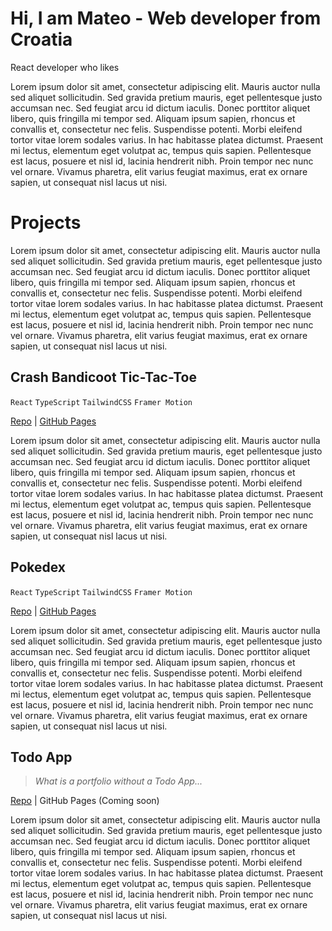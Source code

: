 # Hi, I am Mateo - Web developer from Croatia
React developer who likes 

Lorem ipsum dolor sit amet, consectetur adipiscing elit. Mauris auctor nulla sed aliquet sollicitudin. Sed gravida pretium mauris, eget pellentesque justo accumsan nec. Sed feugiat arcu id dictum iaculis. Donec porttitor aliquet libero, quis fringilla mi tempor sed. Aliquam ipsum sapien, rhoncus et convallis et, consectetur nec felis. Suspendisse potenti. Morbi eleifend tortor vitae lorem sodales varius. In hac habitasse platea dictumst. Praesent mi lectus, elementum eget volutpat ac, tempus quis sapien. Pellentesque est lacus, posuere et nisl id, lacinia hendrerit nibh. Proin tempor nec nunc vel ornare. Vivamus pharetra, elit varius feugiat maximus, erat ex ornare sapien, ut consequat nisl lacus ut nisi.

# Projects
Lorem ipsum dolor sit amet, consectetur adipiscing elit. Mauris auctor nulla sed aliquet sollicitudin. Sed gravida pretium mauris, eget pellentesque justo accumsan nec. Sed feugiat arcu id dictum iaculis. Donec porttitor aliquet libero, quis fringilla mi tempor sed. Aliquam ipsum sapien, rhoncus et convallis et, consectetur nec felis. Suspendisse potenti. Morbi eleifend tortor vitae lorem sodales varius. In hac habitasse platea dictumst. Praesent mi lectus, elementum eget volutpat ac, tempus quis sapien. Pellentesque est lacus, posuere et nisl id, lacinia hendrerit nibh. Proin tempor nec nunc vel ornare. Vivamus pharetra, elit varius feugiat maximus, erat ex ornare sapien, ut consequat nisl lacus ut nisi.

## Crash Bandicoot Tic-Tac-Toe 

`React` `TypeScript` `TailwindCSS` `Framer Motion`

[Repo](https://github.com/LitovicMateo/tictactoe) | [GitHub Pages](https://litovicmateo.github.io/tictactoe/)

Lorem ipsum dolor sit amet, consectetur adipiscing elit. Mauris auctor nulla sed aliquet sollicitudin. Sed gravida pretium mauris, eget pellentesque justo accumsan nec. Sed feugiat arcu id dictum iaculis. Donec porttitor aliquet libero, quis fringilla mi tempor sed. Aliquam ipsum sapien, rhoncus et convallis et, consectetur nec felis. Suspendisse potenti. Morbi eleifend tortor vitae lorem sodales varius. In hac habitasse platea dictumst. Praesent mi lectus, elementum eget volutpat ac, tempus quis sapien. Pellentesque est lacus, posuere et nisl id, lacinia hendrerit nibh. Proin tempor nec nunc vel ornare. Vivamus pharetra, elit varius feugiat maximus, erat ex ornare sapien, ut consequat nisl lacus ut nisi.


## Pokedex

`React` `TypeScript` `TailwindCSS` `Framer Motion`

[Repo](https://github.com/LitovicMateo/pokedex) | [GitHub Pages](https://litovicmateo.github.io/pokedex)

Lorem ipsum dolor sit amet, consectetur adipiscing elit. Mauris auctor nulla sed aliquet sollicitudin. Sed gravida pretium mauris, eget pellentesque justo accumsan nec. Sed feugiat arcu id dictum iaculis. Donec porttitor aliquet libero, quis fringilla mi tempor sed. Aliquam ipsum sapien, rhoncus et convallis et, consectetur nec felis. Suspendisse potenti. Morbi eleifend tortor vitae lorem sodales varius. In hac habitasse platea dictumst. Praesent mi lectus, elementum eget volutpat ac, tempus quis sapien. Pellentesque est lacus, posuere et nisl id, lacinia hendrerit nibh. Proin tempor nec nunc vel ornare. Vivamus pharetra, elit varius feugiat maximus, erat ex ornare sapien, ut consequat nisl lacus ut nisi.

## Todo App
> *What is a portfolio without a Todo App...*

[Repo](https://github.com/LitovicMateo/react-todo) | GitHub Pages (Coming soon)

Lorem ipsum dolor sit amet, consectetur adipiscing elit. Mauris auctor nulla sed aliquet sollicitudin. Sed gravida pretium mauris, eget pellentesque justo accumsan nec. Sed feugiat arcu id dictum iaculis. Donec porttitor aliquet libero, quis fringilla mi tempor sed. Aliquam ipsum sapien, rhoncus et convallis et, consectetur nec felis. Suspendisse potenti. Morbi eleifend tortor vitae lorem sodales varius. In hac habitasse platea dictumst. Praesent mi lectus, elementum eget volutpat ac, tempus quis sapien. Pellentesque est lacus, posuere et nisl id, lacinia hendrerit nibh. Proin tempor nec nunc vel ornare. Vivamus pharetra, elit varius feugiat maximus, erat ex ornare sapien, ut consequat nisl lacus ut nisi.

<!---
LitovicMateo/LitovicMateo is a ✨ special ✨ repository because its `README.md` (this file) appears on your GitHub profile.
You can click the Preview link to take a look at your changes.
--->
